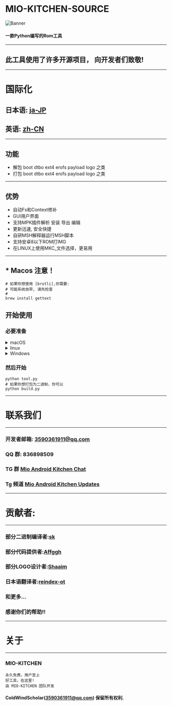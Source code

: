 # MIO-KITCHEN-SOURCE #
![Banner](https://github.com/ColdWindScholar/MIO-KITCHEN-SOURCE/blob/a9bcfdf613ad28e82f7899e3d420d76ecfea174c/splash.png)
#### 一款Python编写的Rom工具
***
## 此工具使用了许多开源项目， 向开发者们致敬!
***
# 国际化
## 日本语: [ja-JP](https://github.com/ColdWindScholar/MIO-KITCHEN-SOURCE/blob/main/README_ja-JP.md)
## 英语: [zh-CN](https://github.com/ColdWindScholar/MIO-KITCHEN-SOURCE/blob/main/README.md)
***
## 功能
* 解包 boot dtbo ext4 erofs payload logo 之类
* 打包 boot dtbo ext4 erofs payload logo 之类
***
## 优势
* 自动Fs和Context修补
* GUI用户界面
* 支持MPK插件解析 安装 导出 编辑
* 更新迅速, 安全快捷
* 自研MSH解释器运行MSH脚本
* 支持安卓8以下ROM打IMG
* 在LINUX上使用MKC_文件选择，更易用
***
## * Macos 注意！
``` shell
# 如果你想使用 [brotli],你需要:
# 可能系统自带, 请先检查
# 
brew install gettext
```
## 开始使用
### 必要准备
<details><summary>macOS</summary>

```` shell
brew install python-tk python3  tcl-tk
python3 -m pip install -U --force-reinstall pip
pip install -r requirements.txt
````

</details>

<details><summary>linux</summary>

```` shell
python3 -m pip install -U --force-reinstall pip
pip install -r requirements.txt
sudo apt update -y && sudo apt install python3-tk -y
````

</details>

<details><summary>Windows</summary>

```` shell
python -m pip install -U --force-reinstall pip
pip install -r requirements.txt
````

</details>

### 然后开始
```` shell
python tool.py
# 如果你想打包为二进制，你可以
python build.py
````
***
# 联系我们
***
### 开发者邮箱: 3590361911@qq.com
### QQ 群: 836898509
### TG 群 [Mio Android Kitchen Chat](https://t.me/mio_android_kitchen_group)
### Tg 频道 [Mio Android Kitchen Updates](https://t.me/mio_android_kitchen)
***
# 贡献者:
***
### 部分二进制编译者:[sk](https://github.com/sekaiacg)
### 部分代码提供者:[Affggh](https://github.com/affggh)
### 部分LOGO设计者:[Shaaim](https://github.com/786-shaaim)
### 日本语翻译者:[reindex-ot](https://github.com/reindex-ot)
### 和更多...
### 感谢你们的帮助!!
***
# 关于
***
### MIO-KITCHEN
```
永久免费，用户至上
好工具，在这里!
由 MIO-KITCHEN 团队开发
```
#### ColdWindScholar(3590361911@qq.com) 保留所有权利. ####
